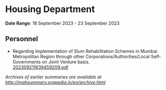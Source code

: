 # Housing Department

**Date Range**: 18 September 2023 - 23 September 2023


## Personnel
- Regarding implementation of Slum Rehabilitation Schemes in Mumbai Metropolitan Region through other Corporations/Authorities/Local Self-Governments on Joint Venture basis.\
  [202309211639459209.pdf](https://gr.maharashtra.gov.in/Site/Upload/Government%20Resolutions/English/202309211639459209.pdf)


*Archives of earlier summaries are available at http://mahsummary.orgpedia.in/en/archive.html*